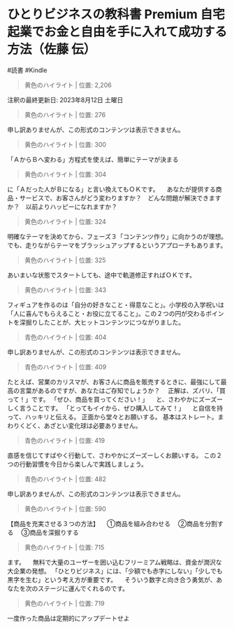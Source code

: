 # ひとりビジネスの教科書 Premium 自宅起業でお金と自由を手に入れて成功する方法（佐藤 伝）

#読書 #Kindle

> 黄色のハイライト | 位置: 2,206

注釈の最終更新日: 2023年8月12日 土曜日


> 黄色のハイライト | 位置: 276

申し訳ありませんが、この形式のコンテンツは表示できません。


> 黄色のハイライト | 位置: 300

「ＡからＢへ変わる」方程式を使えば、簡単にテーマが決まる


> 黄色のハイライト | 位置: 304

に「Ａだった人がＢになる」と言い換えてもＯＫです。 　あなたが提供する商品・サービスで、お客さんがどう変わりますか？　どんな問題が解決できますか？　以前よりハッピーになれますか？


> 黄色のハイライト | 位置: 324

明確なテーマを決めてから、フェーズ３「コンテンツ作り」に向かうのが理想。でも、走りながらテーマをブラッシュアップするというアプローチもあります。


> 黄色のハイライト | 位置: 325

あいまいな状態でスタートしても、途中で軌道修正すればＯＫです。


> 黄色のハイライト | 位置: 343

フィギュアを作るのは「自分の好きなこと・得意なこと」。小学校の入学祝いは「人に喜んでもらえること・お役に立てること」。この２つの円が交わるポイントを深掘りしたことが、大ヒットコンテンツにつながりました。


> 青色のハイライト | 位置: 404

申し訳ありませんが、この形式のコンテンツは表示できません。


> 青色のハイライト | 位置: 409

たとえば、営業のカリスマが、お客さんに商品を販売するときに、最強にして最高の言葉があるのですが、あなたはご存知でしょうか？ 　正解は、ズバリ、「買って！」です。 「ぜひ、商品を買ってください！」 　と、さわやかにズーズーしく言うことです。 「とってもイイから、ぜひ購入してみて！」 　と自信を持って、ハッキリと伝える。 正面から堂々とお願いする。 基本はストレート。まわりくどく、あざとい変化球は必要ありません。


> 青色のハイライト | 位置: 419

直感を信じてすばやく行動して、さわやかにズーズーしくお願いする。 この２つの行動習慣を今日から楽しんで実践しましょう。


> 青色のハイライト | 位置: 482

申し訳ありませんが、この形式のコンテンツは表示できません。


> 黄色のハイライト | 位置: 590

【商品を充実させる３つの方法】 　①商品を組み合わせる 　②商品を分割する 　③商品を深掘りする


> 黄色のハイライト | 位置: 715

ます。 　無料で大量のユーザーを囲い込むフリーミアム戦略は、資金が潤沢な大企業の発想。 「ひとりビジネス」には、「少額でも赤字にしない」「少しでも黒字を生む」という考え方が重要です。 　そういう数字と向き合う勇気が、あなたを次のステージに運んでくれるのです。


> 黄色のハイライト | 位置: 719

一度作った商品は定期的にアップデートせよ


